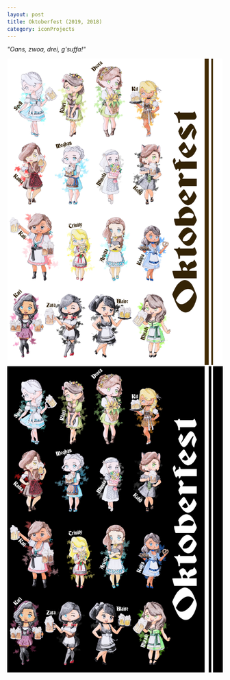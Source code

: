 ```yaml
---
layout: post
title: Oktoberfest (2019, 2018)
category: iconProjects
---
```

_"Oans, zwoa, drei, g'suffa!"_ 


![Icons - Okroberfest Light Mode (2019)](/assets/artwork/IconProjects/Oktoberfest/Oktoberfest_LightMode.jpg) 
![Icons - Oktoberfest Dark Mode (2019)](/assets/artwork/IconProjects/Oktoberfest/Oktoberfest_DarkMode.jpg)